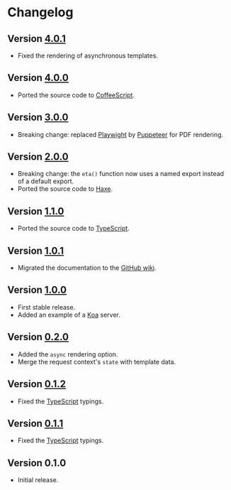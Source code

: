 # Changelog

## Version [4.0.1](https://github.com/cedx/koa-eta/compare/v4.0.0...v4.0.1)
- Fixed the rendering of asynchronous templates.

## Version [4.0.0](https://github.com/cedx/koa-eta/compare/v3.0.0...v4.0.0)
- Ported the source code to [CoffeeScript](https://coffeescript.org).

## Version [3.0.0](https://github.com/cedx/koa-eta/compare/v2.0.0...v3.0.0)
- Breaking change: replaced [Playwight](https://playwright.dev) by [Puppeteer](https://pptr.dev) for PDF rendering.

## Version [2.0.0](https://github.com/cedx/koa-eta/compare/v1.1.0...v2.0.0)
- Breaking change: the `eta()` function now uses a named export instead of a default export.
- Ported the source code to [Haxe](https://haxe.org).

## Version [1.1.0](https://github.com/cedx/koa-eta/compare/v1.0.1...v1.1.0)
- Ported the source code to [TypeScript](https://www.typescriptlang.org).

## Version [1.0.1](https://github.com/cedx/koa-eta/compare/v1.0.0...v1.0.1)
- Migrated the documentation to the [GitHub wiki](https://github.com/cedx/koa-eta/wiki).

## Version [1.0.0](https://github.com/cedx/koa-eta/compare/v0.2.0...v1.0.0)
- First stable release.
- Added an example of a [Koa](https://koajs.com) server.

## Version [0.2.0](https://github.com/cedx/koa-eta/compare/v0.1.2...v0.2.0)
- Added the `async` rendering option.
- Merge the request context's `state` with template data.

## Version [0.1.2](https://github.com/cedx/koa-eta/compare/v0.1.1...v0.1.2)
- Fixed the [TypeScript](https://www.typescriptlang.org) typings.

## Version [0.1.1](https://github.com/cedx/koa-eta/compare/v0.1.0...v0.1.1)
- Fixed the [TypeScript](https://www.typescriptlang.org) typings.

## Version 0.1.0
- Initial release.
